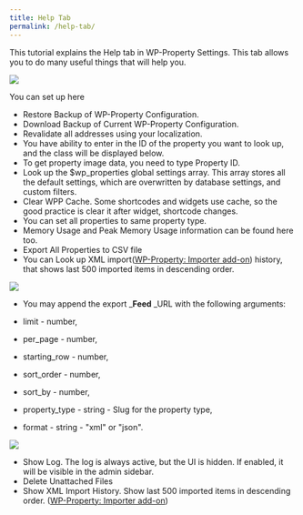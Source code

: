 ```yaml
---
title: Help Tab
permalink: /help-tab/
---
```


This tutorial explains the Help tab in WP-Property Settings. This tab allows you to do many useful things that will help you.

![](https://storage.googleapis.com/media.usabilitydynamics.com/2016/07/property-help-tab-2.jpg)

You can set up here

*   Restore Backup of WP-Property Configuration.
*   Download Backup of Current WP-Property Configuration.
*   Revalidate all addresses using your localization.
*   You have ability to enter in the ID of the property you want to look up, and the class will be displayed below.    
*   To get property image data, you need to type Property ID.    
*   Look up the $wp_properties global settings array. This array stores all the default settings, which are overwritten by database settings, and custom filters.  
*   Clear WPP Cache. Some shortcodes and widgets use cache, so the good practice is clear it after widget, shortcode changes.  
*   You can set all properties to same property type.
*   Memory Usage and Peak Memory Usage information can be found here too.
*   Export All Properties to CSV file
*   You can Look up XML import([WP-Property: Importer add-on](https://www.usabilitydynamics.com/product/wp-property-importer)) history, that shows last 500 imported items in descending order.

![](https://storage.googleapis.com/media.usabilitydynamics.com/2016/07/property-help-tab2.jpg)

*  You may append the export _**Feed** _URL with the following arguments:

  *   limit - number,
  *   per_page - number,
  *   starting_row - number,
  *   sort_order - number,
  *   sort_by - number,
  *   property_type - string - Slug for the property type,
  *   format - string - "xml" or "json".

![](https://storage.googleapis.com/media.usabilitydynamics.com/2016/07/property-help-tab3.jpg)

*   Show Log. The log is always active, but the UI is hidden. If enabled, it will be visible in the admin sidebar.
*   Delete Unattached Files
*   Show XML Import History. Show last 500 imported items in descending order. ([WP-Property: Importer add-on](https://www.usabilitydynamics.com/product/wp-property-importer))